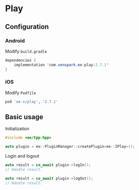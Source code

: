 # Play
## Configuration
### Android
Modify `build.gradle`
```java
dependencies {
    implementation 'com.senspark.ee:play:2.7.1'
}
```

### iOS
Modify `Podfile`
```ruby
pod 'ee-x/play', '2.7.1'
```

## Basic usage
Initialization
```cpp
#include <ee/Cpp.hpp>

auto plugin = ee::PluginManager::createPlugin<ee::IPlay>();
```

Login and logout
```cpp
auto result = co_await plugin->logIn();
// Handle result.

auto result = co_await plugin->logOut();
// Handle result.
```